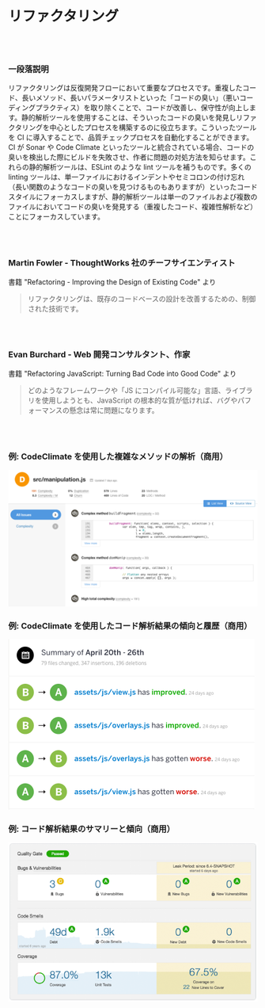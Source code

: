 # リファクタリング

<br/><br/>

### 一段落説明

リファクタリングは反復開発フローにおいて重要なプロセスです。重複したコード、長いメソッド、長いパラメータリストといった「コードの臭い」（悪いコーディングプラクティス）を取り除くことで、コードが改善し、保守性が向上します。静的解析ツールを使用することは、そういったコードの臭いを発見しリファクタリングを中心としたプロセスを構築するのに役立ちます。こういったツールを CI に導入することで、品質チェックプロセスを自動化することができます。CI が Sonar や Code Climate といったツールと統合されている場合、コードの臭いを検出した際にビルドを失敗させ、作者に問題の対処方法を知らせます。これらの静的解析ツールは、ESLint のような lint ツールを補うものです。多くの linting ツールは、単一ファイルにおけるインデントやセミコロンの付け忘れ（長い関数のようなコードの臭いを見つけるものもありますが）といったコードスタイルにフォーカスしますが、静的解析ツールは単一のファイルおよび複数のファイルにおいてコードの臭いを発見する（重複したコード、複雑性解析など）ことにフォーカスしています。

<br/><br/>


### Martin Fowler - ThoughtWorks 社のチーフサイエンティスト

書籍 "Refactoring - Improving the Design of Existing Code" より

> リファクタリングは、既存のコードベースの設計を改善するための、制御された技術です。

<br/><br/>

### Evan Burchard - Web 開発コンサルタント、作家

書籍 "Refactoring JavaScript: Turning Bad Code into Good Code" より

> どのようなフレームワークや「JS にコンパイル可能な」言語、ライブラリを使用しようとも、JavaScript の根本的な質が低ければ、バグやパフォーマンスの懸念は常に問題になります。

<br/><br/>

### 例: CodeClimate を使用した複雑なメソッドの解析（商用）

![alt text](../../assets/images/codeanalysis-climate-complex-methods.PNG "複雑なメソッドの解析")

### 例: CodeClimate を使用したコード解析結果の傾向と履歴（商用）

![alt text](../../assets/images/codeanalysis-climate-history.PNG "コード解析の履歴")

### 例: コード解析結果のサマリーと傾向（商用）

![alt text](../../assets/images/codeanalysis-sonarqube-dashboard.PNG "コード解析結果のサマリーと傾向")


<br/><br/>
